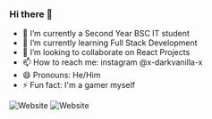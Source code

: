 ### Hi there 👋

- 🔭 I’m currently a Second Year BSC IT student 
- 🌱 I’m currently learning Full Stack Development 
- 👯 I’m looking to collaborate on React Projects
- 📫 How to reach me: instagram @x-darkvanilla-x
- 😄 Pronouns: He/Him
- ⚡ Fun fact: I'm a gamer myself

<img alt="Website" src="https://img.shields.io/website?down_message=Down&label=MY CALCULATOR &style=for-the-badge&up_message=Online&url=https://dipeshadelkar.netlify.app">
<img alt="Website" src="https://img.shields.io/website?down_message=Down&label=LivSpace Landing Page &style=for-the-badge&up_message=Online&url=https://livspace-landing-page.netlify.app/">
